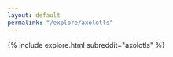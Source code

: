 ```yaml
---
layout: default
permalink: "/explore/axolotls"
---
```


<link rel="stylesheet" type="text/css" href="/static/css/explore.css">
{% include explore.html subreddit="axolotls" %}
